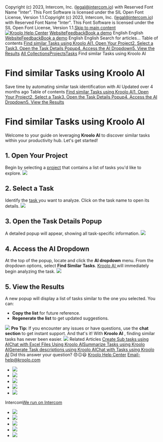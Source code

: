 Copyright (c) 2023, Intercom, Inc. (legal@intercom.io) with Reserved Font Name "Inter". This Font Software is licensed under the SIL Open Font License, Version 1.1.Copyright (c) 2023, Intercom, Inc. (legal@intercom.io) with Reserved Font Name "Inter". This Font Software is licensed under the SIL Open Font License, Version 1.1.[Skip to main content](https://help.kroolo.com/en/articles/10242384-find-similar-tasks-using-kroolo-ai#main-content)
[![Kroolo Help Center](https://downloads.intercomcdn.com/i/o/h4qkzypg/611116/ee699fbf23fef0f6d8d4f666d84c/37cdcedd14003d8fdcfdeda0a05c09cb)](https://help.kroolo.com/en/)
[Website](https://kroolo.com/)[Feedback](https://kroolo.featurebase.app/)[Book a demo](https://kroolo.com/book-demo)
English
English
[Website](https://kroolo.com/)[Feedback](https://kroolo.featurebase.app/)[Book a demo](https://kroolo.com/book-demo)
English
English
Search for articles...
Table of contents
[Find similar Tasks using Kroolo AI](https://help.kroolo.com/en/articles/10242384-find-similar-tasks-using-kroolo-ai#h_92647525be)[1. Open Your Project](https://help.kroolo.com/en/articles/10242384-find-similar-tasks-using-kroolo-ai#h_230eae6429)[2. Select a Task](https://help.kroolo.com/en/articles/10242384-find-similar-tasks-using-kroolo-ai#h_3d25298215)[3. Open the Task Details Popup](https://help.kroolo.com/en/articles/10242384-find-similar-tasks-using-kroolo-ai#h_9c9989f18b)[4. Access the AI Dropdown](https://help.kroolo.com/en/articles/10242384-find-similar-tasks-using-kroolo-ai#h_54357e50f3)[5. View the Results](https://help.kroolo.com/en/articles/10242384-find-similar-tasks-using-kroolo-ai#h_e83218e7ef)
[All Collections](https://help.kroolo.com/en/)[Projects](https://help.kroolo.com/en/collections/9118210-projects)[Tasks](https://help.kroolo.com/en/collections/9304749-tasks)
Find similar Tasks using Kroolo AI
# Find similar Tasks using Kroolo AI
Save time by automating similar task identification with AI
Updated over 4 months ago
Table of contents
[Find similar Tasks using Kroolo AI](https://help.kroolo.com/en/articles/10242384-find-similar-tasks-using-kroolo-ai#h_92647525be)[1. Open Your Project](https://help.kroolo.com/en/articles/10242384-find-similar-tasks-using-kroolo-ai#h_230eae6429)[2. Select a Task](https://help.kroolo.com/en/articles/10242384-find-similar-tasks-using-kroolo-ai#h_3d25298215)[3. Open the Task Details Popup](https://help.kroolo.com/en/articles/10242384-find-similar-tasks-using-kroolo-ai#h_9c9989f18b)[4. Access the AI Dropdown](https://help.kroolo.com/en/articles/10242384-find-similar-tasks-using-kroolo-ai#h_54357e50f3)[5. View the Results](https://help.kroolo.com/en/articles/10242384-find-similar-tasks-using-kroolo-ai#h_e83218e7ef)
# Find similar Tasks using Kroolo AI
Welcome to your guide on leveraging **Kroolo AI** to discover similar tasks within your productivity hub. Let's get started!
## **1. Open Your Project**
Begin by selecting a [project](https://intercom.help/kroolo/en/articles/9795542-manage-projects-in-kroolo) that contains a list of tasks you'd like to explore.
[![](https://downloads.intercomcdn.com/i/o/h4qkzypg/1277287097/b94587b3db110c075002f39d3ff6/048cb511-b577-4759-9045-78f3ee3e3a5e.gif?expires=1747842300&signature=d75b241dd8167ae9250dd72ae9da6fe50343cdc9795bd7472859a58b294d8416&req=dSIgEct2moFWXvMW1HO4zbMOqlh6WT7TaV68F%2FhoO10APCo3XLVOXqjnIbCN%0A7AetY5EPaFs6kemhj%2B0%3D%0A)](https://downloads.intercomcdn.com/i/o/h4qkzypg/1277287097/b94587b3db110c075002f39d3ff6/048cb511-b577-4759-9045-78f3ee3e3a5e.gif?expires=1747842300&signature=d75b241dd8167ae9250dd72ae9da6fe50343cdc9795bd7472859a58b294d8416&req=dSIgEct2moFWXvMW1HO4zbMOqlh6WT7TaV68F%2FhoO10APCo3XLVOXqjnIbCN%0A7AetY5EPaFs6kemhj%2B0%3D%0A)
## **2. Select a Task**
Identify the [task ](https://intercom.help/kroolo/en/articles/10085539-create-and-manage-tasks)you want to analyze. Click on the task name to open its details.
[![](https://downloads.intercomcdn.com/i/o/h4qkzypg/1277287101/adde88ec1c540090fb3310222b00/6fb983df-6a77-4d8e-95ad-5130f26ab17a.gif?expires=1747842300&signature=f4cdb93beebc004a36aa3729fe07712b9e04706baa0d6c125cc920ed5b2b6def&req=dSIgEct2moBfWPMW1HO4zfAP%2BFnGmv3Ty9%2B%2BOHhWPS%2B9ocISsQaKulc0pmJK%0AynjoOiLvmfDuFD7Fa4M%3D%0A)](https://downloads.intercomcdn.com/i/o/h4qkzypg/1277287101/adde88ec1c540090fb3310222b00/6fb983df-6a77-4d8e-95ad-5130f26ab17a.gif?expires=1747842300&signature=f4cdb93beebc004a36aa3729fe07712b9e04706baa0d6c125cc920ed5b2b6def&req=dSIgEct2moBfWPMW1HO4zfAP%2BFnGmv3Ty9%2B%2BOHhWPS%2B9ocISsQaKulc0pmJK%0AynjoOiLvmfDuFD7Fa4M%3D%0A)
## **3. Open the Task Details Popup**
A detailed popup will appear, showing all task-specific information.
[![](https://downloads.intercomcdn.com/i/o/h4qkzypg/1277287100/5a2b86ecdc757470e6fffb6dfc9d/228fd698-effc-429f-878e-c8b97e89db4f.gif?expires=1747842300&signature=e6e3972e148d151f97cb35dcf38dd44effce8f2a51d137f5be34deb552a38886&req=dSIgEct2moBfWfMW1HO4zVA3e8mTYxsXkzru6dUaA5RHF%2BCR0tjpSSPEdRcJ%0AVA1nsllfij6nZpJIgKA%3D%0A)](https://downloads.intercomcdn.com/i/o/h4qkzypg/1277287100/5a2b86ecdc757470e6fffb6dfc9d/228fd698-effc-429f-878e-c8b97e89db4f.gif?expires=1747842300&signature=e6e3972e148d151f97cb35dcf38dd44effce8f2a51d137f5be34deb552a38886&req=dSIgEct2moBfWfMW1HO4zVA3e8mTYxsXkzru6dUaA5RHF%2BCR0tjpSSPEdRcJ%0AVA1nsllfij6nZpJIgKA%3D%0A)
## **4. Access the AI Dropdown**
At the top of the popup, locate and click the **AI dropdown** menu. From the dropdown options, select **Find Similar Tasks**. [Kroolo AI ](https://intercom.help/kroolo/en/articles/10229254-summarize-tasks-using-kroolo-ai)will immediately begin analyzing the task.
[![](https://downloads.intercomcdn.com/i/o/h4qkzypg/1277287103/ba08eb957a1c8c03c0dc112ec99c/0497879d-d09b-436b-a1db-366a23b2c000.gif?expires=1747842300&signature=2e91e06f28d821ce4a7c846fa98f31fd7cd87e3c04994bb7211490e19d9601a8&req=dSIgEct2moBfWvMW1HO4zbLtUOvAKCwl%2BT0Pz8X3XKuv5Y%2B4xgvf3dSdTpjt%0AAiwNctmmBq%2ByOPv3jtY%3D%0A)](https://downloads.intercomcdn.com/i/o/h4qkzypg/1277287103/ba08eb957a1c8c03c0dc112ec99c/0497879d-d09b-436b-a1db-366a23b2c000.gif?expires=1747842300&signature=2e91e06f28d821ce4a7c846fa98f31fd7cd87e3c04994bb7211490e19d9601a8&req=dSIgEct2moBfWvMW1HO4zbLtUOvAKCwl%2BT0Pz8X3XKuv5Y%2B4xgvf3dSdTpjt%0AAiwNctmmBq%2ByOPv3jtY%3D%0A)
## **5. View the Results**
A new popup will display a list of tasks similar to the one you selected. You can:
  * **Copy the list** for future reference.
  * **Regenerate the list** to get updated suggestions.


[![](https://downloads.intercomcdn.com/i/o/h4qkzypg/1277287105/53d77ce8f0bb7e3a7b927fb12ce1/d860161e-339a-4008-bdee-ea20eaa7a6f7.png?expires=1747842300&signature=a3d607477304a86a6d60fe44df77437fa16f8ffa88eccfd93acffc2b50384cf4&req=dSIgEct2moBfXPMW1HO4ze6K1oLtKoMPTpNeQvRgg903Onm1FiSQk4CJFBMx%0AAdxhmboIDvGaSNHTgiM%3D%0A)](https://downloads.intercomcdn.com/i/o/h4qkzypg/1277287105/53d77ce8f0bb7e3a7b927fb12ce1/d860161e-339a-4008-bdee-ea20eaa7a6f7.png?expires=1747842300&signature=a3d607477304a86a6d60fe44df77437fa16f8ffa88eccfd93acffc2b50384cf4&req=dSIgEct2moBfXPMW1HO4ze6K1oLtKoMPTpNeQvRgg903Onm1FiSQk4CJFBMx%0AAdxhmboIDvGaSNHTgiM%3D%0A)
**Pro Tip:** If you encounter any issues or have questions, use the **chat section** to get instant support.
And that's it! With **Kroolo AI** , finding similar tasks has never been easier. 
[![](https://downloads.intercomcdn.com/i/o/h4qkzypg/1277301306/173c1686bd058174d4733926cfab/cta+2.png?expires=1747842300&signature=ad6df9ab61d255e714a96ce0e596bb0cc87c3c6beae75885490c1db85ebc8f04&req=dSIgEcp%2BnIJfX%2FMW1HO4zW2NOKF3piCVewiXsgwaX%2Fa9DyhRmJPK4Y7iAsRC%0APSSWumdUG994uzwpgcc%3D%0A)](https://kroolo.com/)
Related Articles
[Create Sub tasks using AI](https://help.kroolo.com/en/articles/9498236-create-sub-tasks-using-ai)[Chat with Excel Files Using Kroolo AI](https://help.kroolo.com/en/articles/10224942-chat-with-excel-files-using-kroolo-ai)[Summarize Tasks using Kroolo AI](https://help.kroolo.com/en/articles/10229254-summarize-tasks-using-kroolo-ai)[Generate Task descriptions using Kroolo AI](https://help.kroolo.com/en/articles/10255498-generate-task-descriptions-using-kroolo-ai)[Chat with Tasks using Kroolo AI](https://help.kroolo.com/en/articles/10255499-chat-with-tasks-using-kroolo-ai)
Did this answer your question?
😞😐😃
[Kroolo Help Center](https://help.kroolo.com/en/)
Email-help@kroolo.com
  * [![](https://intercom.help/kroolo/assets/svg/icon:social-facebook/FFFFFF)](https://www.facebook.com/profile.php?id=61553808299270)
  * [![](https://intercom.help/kroolo/assets/svg/icon:social-linkedin/FFFFFF)](https://www.linkedin.com/company/getkroolo)
  * [![](https://intercom.help/kroolo/assets/svg/icon:social-instagram/FFFFFF)](https://www.instagram.com/getkroolo)
  * [![](https://intercom.help/kroolo/assets/svg/icon:social-youtube/FFFFFF)](https://www.youtube.com/@getkroolo/featured)
  * [![](https://intercom.help/kroolo/assets/svg/icon:social-twitter-x/FFFFFF)](https://www.twitter.com/getkroolo)


Intercom[We run on Intercom](https://www.intercom.com/intercom-link?company=Kroolo&solution=customer-support&utm_campaign=intercom-link&utm_content=We+run+on+Intercom&utm_medium=help-center&utm_referrer=https%3A%2F%2Fhelp.kroolo.com%2Fen%2Farticles%2F10242384-find-similar-tasks-using-kroolo-ai&utm_source=desktop-web)
  * [![](https://intercom.help/kroolo/assets/svg/icon:social-facebook/FFFFFF)](https://www.facebook.com/profile.php?id=61553808299270)
  * [![](https://intercom.help/kroolo/assets/svg/icon:social-linkedin/FFFFFF)](https://www.linkedin.com/company/getkroolo)
  * [![](https://intercom.help/kroolo/assets/svg/icon:social-instagram/FFFFFF)](https://www.instagram.com/getkroolo)
  * [![](https://intercom.help/kroolo/assets/svg/icon:social-youtube/FFFFFF)](https://www.youtube.com/@getkroolo/featured)
  * [![](https://intercom.help/kroolo/assets/svg/icon:social-twitter-x/FFFFFF)](https://www.twitter.com/getkroolo)


